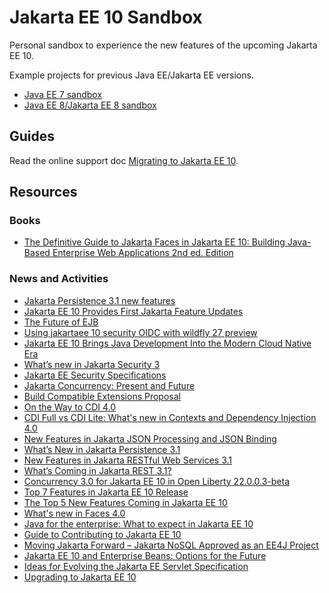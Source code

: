 # Jakarta EE 10 Sandbox
Personal sandbox to experience the new features of the upcoming Jakarta EE 10.

Example projects for previous Java EE/Jakarta EE versions.
* [Java EE 7 sandbox](https://github.com/hantsy/ee7-sandbox)
* [Java EE 8/Jakarta EE 8 sandbox](https://github.com/hantsy/ee8-sandbox)

## Guides

Read the online support doc [Migrating to Jakarta EE 10](https://hantsy.github.io/jakartaee10-sandbox).

## Resources

### Books

* [The Definitive Guide to Jakarta Faces in Jakarta EE 10: Building Java-Based Enterprise Web Applications 2nd ed. Edition ](https://www.amazon.com/Definitive-Guide-Jakarta-Faces-Applications/dp/1484273095)

### News and Activities

* [Jakarta Persistence 3.1 new features](http://www.mastertheboss.com/java-ee/jakarta-ee/jakarta-persistence-3-1-new-features)
* [Jakarta EE 10 Provides First Jakarta Feature Updates](https://newsroom.eclipse.org/eclipse-newsletter/2022/october/jakarta-ee-10-provides-first-jakarta-feature-updates)
* [The Future of EJB](https://omnifish.ee/2022/06/29/the-future-of-ejb/)
* [Using jakartaee 10 security OIDC with wildfly 27 preview](https://blogs.nologin.es/rickyepoderi/index.php?/archives/198-Using-jakartaee-10-security-OIDC-with-wildfly-27-preview.html)
* [Jakarta EE 10 Brings Java Development Into the Modern Cloud Native Era](https://eclipse-foundation.blog/2022/09/22/jakarta-ee-10-brings-java-development-into-the-modern-cloud-native-era)
* [ What’s new in Jakarta Security 3](https://arjan-tijms.omnifaces.org/2022/04/whats-new-in-jakarta-security-3.html)
* [Jakarta EE Security Specifications](https://newsroom.eclipse.org/eclipse-newsletter/2022/march/jakarta-ee-security-specifications)
* [Jakarta Concurrency: Present and Future ](https://newsroom.eclipse.org/eclipse-newsletter/2021/november/jakarta-concurrency-present-and-future)
* [Build Compatible Extensions Proposal](https://www.cdi-spec.org/news/2020/09/15/CDI_Lite_extension/)
* [On the Way to CDI 4.0](https://eclipse-ee4j.github.io/cdi/2021/10/25/way-to-cdi4.html)
* [CDI Full vs CDI Lite: What's new in Contexts and Dependency Injection 4.0](https://www.theserverside.com/blog/Coffee-Talk-Java-News-Stories-and-Opinions/CDI-Full-vs-CDI-Lite-What-changed-in-Contexts-and-Dependency-Injection-40)
* [New Features in Jakarta JSON Processing and JSON Binding](https://jaxenter.com/jakarta-json-processing-177030.html)
* [What’s New in Jakarta Persistence 3.1 ](https://newsroom.eclipse.org/eclipse-newsletter/2022/march/what%E2%80%99s-new-jakarta-persistence-31)
* [New Features in Jakarta RESTful Web Services 3.1](https://newsroom.eclipse.org/eclipse-newsletter/2021/november/new-features-jakarta-restful-web-services-31)
* [What’s Coming in Jakarta REST 3.1? ](https://dev.to/andymc12/what-s-coming-in-jakarta-rest-3-1-ole)
* [Concurrency 3.0 for Jakarta EE 10 in Open Liberty 22.0.0.3-beta](https://openliberty.io/blog/2022/02/17/concurrency-3.0-22003-beta.html)
* [Top 7 Features in Jakarta EE 10 Release](https://dzone.com/articles/top-7-features-in-jakarta-ee-10-release)
* [The Top 5 New Features Coming in Jakarta EE 10](https://newsroom.eclipse.org/eclipse-newsletter/2022/april/top-5-new-features-coming-jakarta-ee-10)
* [What's new in Faces 4.0](https://balusc.omnifaces.org/2021/11/whats-new-in-faces-40.html)
* [Java for the enterprise: What to expect in Jakarta EE 10](https://blogs.oracle.com/javamagazine/java-jakartaee-cdi-ejb-jsf-tijms)
* [Guide to Contributing to Jakarta EE 10](https://jakartaee-ambassadors.io/guide-to-contributing-to-jakarta-ee-10/)
* [Moving Jakarta Forward – Jakarta NoSQL Approved as an EE4J Project](https://jakartaee-ambassadors.io/2019/07/17/moving-jakarta-forward-jakarta-nosql-approved-as-an-ee4j-project/)
* [Jakarta EE 10 and Enterprise Beans: Options for the Future](https://newsroom.eclipse.org/eclipse-newsletter/2021/may/jakarta-ee-10-and-enterprise-beans-options-future)
* [Ideas for Evolving the Jakarta EE Servlet Specification](https://newsroom.eclipse.org/eclipse-newsletter/2021/may/ideas-evolving-jakarta-ee-servlet-specification)
* [Upgrading to Jakarta EE 10](https://omnifish.ee/series/upgrading-to-ee-10/)
  
